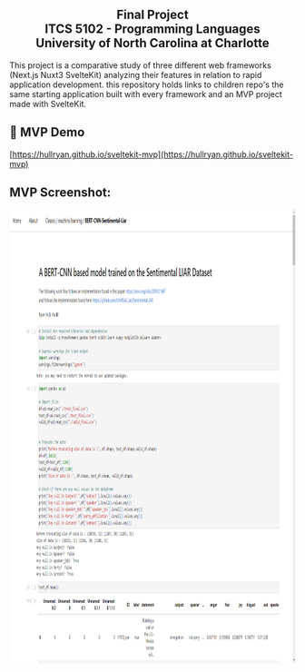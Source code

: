 <h2 align="center" id="title">Final Project <br/> ITCS 5102 - Programming Languages <br/> University of North Carolina at Charlotte</h2>

<p id="description">This project is a comparative study of three different web frameworks (Next.js Nuxt3 SvelteKit) analyzing their features in relation to rapid application development. this repository holds links to children repo's the same starting application built with every framework and an MVP project made with SvelteKit.</p>

<h2>🚀 MVP Demo</h2>

[https://hullryan.github.io/sveltekit-mvp](https://hullryan.github.io/sveltekit-mvp)

<h2>MVP Screenshot:</h2>

<img src="https://github.com/HullRyan/sveltekit-mvp/blob/main/screenshots/notebook.png" alt="project-screenshot" width="800" height="800/">

